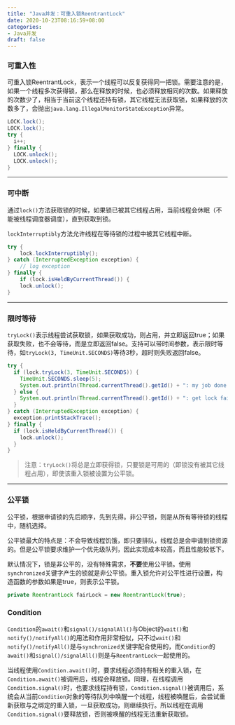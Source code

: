 ```yaml
---
title: "Java并发：可重入锁ReentrantLock"
date: 2020-10-23T08:16:59+08:00
categories:
- Java并发
draft: false
---
```

### 可重入性

可重入锁ReentrantLock，表示一个线程可以反复获得同一把锁。需要注意的是，如果一个线程多次获得锁，那么在释放的时候，也必须释放相同的次数。如果释放的次数少了，相当于当前这个线程还持有锁，其它线程无法获取锁，如果释放的次数多了，会抛出`java.lang.IllegalMonitorStateException`异常。

```java
LOCK.lock();
LOCK.lock();
try {
  i++;
} finally {
  LOCK.unlock();
  LOCK.unlock();
}
```

---

### 可中断

通过`lock()`方法获取锁的时候，如果锁已被其它线程占用，当前线程会休眠（不能被线程调度器调度），直到获取到锁。

`lockInterruptibly`方法允许线程在等待锁的过程中被其它线程中断。

```java
try {
	lock.lockInterruptibly();
} catch (InterruptedException exception) {
	// log exception
} finally {
	if (lock.isHeldByCurrentThread()) {
  	lock.unlock();
}
```

---

### 限时等待

`tryLock()`表示线程尝试获取锁，如果获取成功，则占用，并立即返回true；如果获取失败，也不会等待，而是立即返回false。支持可以带时间参数，表示限时等待，如`tryLock(3, TimeUnit.SECONDS)`等待3秒，超时则失败返回false。

```java
try {
  if (lock.tryLock(3, TimeUnit.SECONDS)) {
    TimeUnit.SECONDS.sleep(5);
    System.out.println(Thread.currentThread().getId() + ": my job done.");
  } else {
    System.out.println(Thread.currentThread().getId() + ": get lock failed.");
  }
} catch (InterruptedException exception) {
  exception.printStackTrace();
} finally {
  if (lock.isHeldByCurrentThread()) {
    lock.unlock();
  }
}
```

>注意：`tryLock()`将总是立即获得锁，只要锁是可用的（即锁没有被其它线程占用），即使该重入锁被设置为公平锁。

---

### 公平锁

公平锁，根据申请锁的先后顺序，先到先得。非公平锁，则是从所有等待锁的线程中，随机选择。

公平锁最大的特点是：不会导致线程饥饿，即只要排队，线程总是会申请到锁资源的。但是公平锁要求维护一个优先级队列，因此实现成本较高，而且性能较低下。

默认情况下，锁是非公平的，没有特殊需求，**不要**使用公平锁。使用`synchronized`关键字产生的锁就是非公平锁。重入锁允许对公平性进行设置，构造函数的参数如果是true，则表示公平锁。

```java
private ReentrantLock fairLock = new ReentrantLock(true);
```

### Condition

`Condition`的`await()`和`signal()/signalAll()`与Object的`wait()`和`notify()/notifyAll()`的用法和作用非常相似，只不过`wait()`和`notify()/notifyAll()`是与`synchronized`关键字配合使用的，而`Condition`的`await()`和`signal()/signalAll()`则是与`ReentrantLock`一起使用的。

当线程使用`Condition.await()`时，要求线程必须持有相关的重入锁，在`Condition.await()`被调用后，线程会释放锁。同理，在线程调用`Condition.signal()`时，也要求线程持有锁，`Condition.signal()`被调用后，系统会从当前`Condition`对象的等待队列中唤醒一个线程，线程被唤醒后，会尝试重新获取与之绑定的重入锁，一旦获取成功，则继续执行。所以线程在调用`Condition.signal()`要释放锁，否则被唤醒的线程无法重新获取锁。
